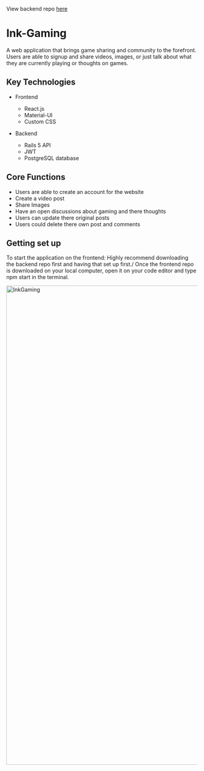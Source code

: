 View backend repo [here](https://github.com/majormatt28/Ink-Gaming-backend)

# Ink-Gaming

A web application that brings game sharing and community to the forefront. Users are able to signup and share videos, images, or just talk about what they are currently playing or thoughts on games.

## Key Technologies

* Frontend
  * React.js
  * Material-UI
  * Custom CSS
  
* Backend
  * Rails 5 API
  * JWT
  * PostgreSQL database

## Core Functions

* Users are able to create an account for the website
* Create a video post
* Share Images
* Have an open discussions about gaming and there thoughts
* Users can update there original posts
* Users could delete there own post and comments 

## Getting set up

To start the application on the frontend:
Highly recommend downloading the backend repo first and having that set up first./
Once the frontend repo is downloaded on your local computer, open it on your code editor and type npm start in the terminal.

<img width="1261" alt="InkGaming" src="https://user-images.githubusercontent.com/58439248/124307114-57ef9200-db35-11eb-8685-3e9f0731c667.png">



